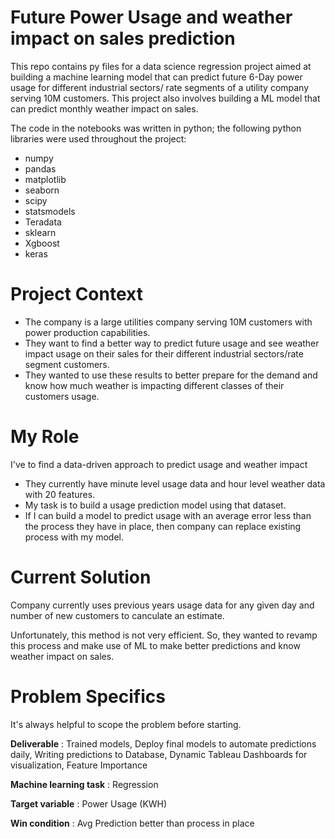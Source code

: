 # Future Power Usage and weather impact on sales prediction

This repo contains py files for a data science regression project aimed at building a machine learning model that can predict future 6-Day power usage for different industrial sectors/ rate segments of a utility company serving 10M customers. This project also involves building a ML model that can predict monthly weather impact on sales.

The code in the notebooks was written in python; the following python libraries were used throughout the project:

- numpy
- pandas
- matplotlib
- seaborn
- scipy
- statsmodels
- Teradata
- sklearn
- Xgboost
- keras

# Project Context

- The company is a large utilities company serving 10M customers with power production capabilities.
- They want to find a better way to predict future usage and see weather impact usage on their sales for their different industrial sectors/rate segment customers.
- They wanted to use these results to better prepare for the demand and know how much weather is impacting different classes of their customers usage.

# My Role

I&#39;ve to find a data-driven approach to predict usage and weather impact

- They currently have minute level usage data and hour level weather data with 20 features.
- My task is to build a usage prediction model using that dataset.
- If I can build a model to predict usage with an average error less than the process they have in place, then company can replace existing process with my model.

# Current Solution

Company currently uses previous years usage data for any given day and number of new customers to canculate an estimate.

Unfortunately, this method is not very efficient. So, they wanted to revamp this process and make use of ML to make better predictions and know weather impact on sales.

# Problem Specifics

It&#39;s always helpful to scope the problem before starting.

**Deliverable** : Trained models, Deploy final models to automate predictions daily, Writing predictions to Database, Dynamic Tableau Dashboards for visualization, Feature Importance

**Machine learning task** : Regression

**Target variable** : Power Usage (KWH)

**Win condition** : Avg Prediction better than process in place
